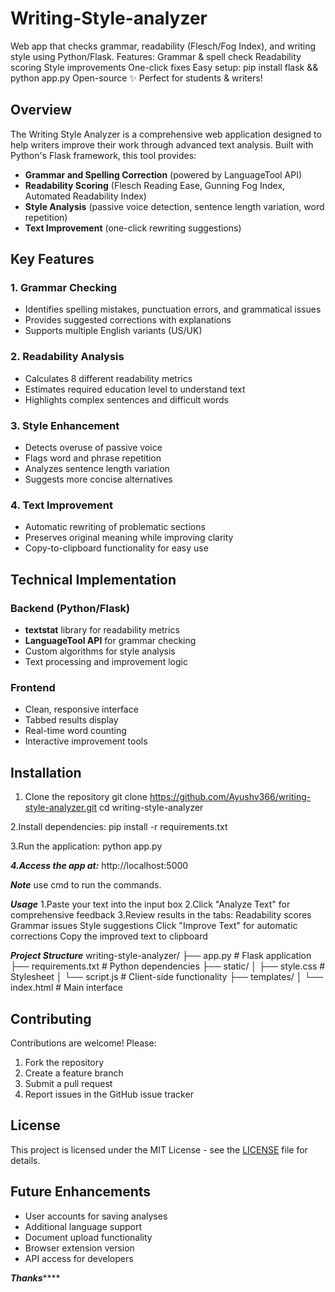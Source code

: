 # Writing-Style-analyzer
Web app that checks grammar, readability (Flesch/Fog Index), and writing style using Python/Flask. Features:  Grammar &amp; spell check  Readability scoring  Style improvements  One-click fixes  Easy setup: pip install flask &amp;&amp; python app.py  Open-source ✨ Perfect for students &amp; writers!

## Overview

The Writing Style Analyzer is a comprehensive web application designed to help writers improve their work through advanced text analysis. Built with Python's Flask framework, this tool provides:

- **Grammar and Spelling Correction** (powered by LanguageTool API)
- **Readability Scoring** (Flesch Reading Ease, Gunning Fog Index, Automated Readability Index)
- **Style Analysis** (passive voice detection, sentence length variation, word repetition)
- **Text Improvement** (one-click rewriting suggestions)

## Key Features

### 1. Grammar Checking
- Identifies spelling mistakes, punctuation errors, and grammatical issues
- Provides suggested corrections with explanations
- Supports multiple English variants (US/UK)

### 2. Readability Analysis
- Calculates 8 different readability metrics
- Estimates required education level to understand text
- Highlights complex sentences and difficult words

### 3. Style Enhancement
- Detects overuse of passive voice
- Flags word and phrase repetition
- Analyzes sentence length variation
- Suggests more concise alternatives

### 4. Text Improvement
- Automatic rewriting of problematic sections
- Preserves original meaning while improving clarity
- Copy-to-clipboard functionality for easy use

## Technical Implementation

### Backend (Python/Flask)
- **textstat** library for readability metrics
- **LanguageTool API** for grammar checking
- Custom algorithms for style analysis
- Text processing and improvement logic

### Frontend
- Clean, responsive interface
- Tabbed results display
- Real-time word counting
- Interactive improvement tools

## Installation

1. Clone the repository
git clone https://github.com/Ayushv366/writing-style-analyzer.git
cd writing-style-analyzer

2.Install dependencies:
pip install -r requirements.txt

3.Run the application:
python app.py

***4.Access the app at:***
http://localhost:5000

***Note***
use cmd to run the commands.

***Usage***
1.Paste your text into the input box
2.Click "Analyze Text" for comprehensive feedback
3.Review results in the tabs:
Readability scores
Grammar issues
Style suggestions
Click "Improve Text" for automatic corrections
Copy the improved text to clipboard

***Project Structure***
writing-style-analyzer/
├── app.py                # Flask application
├── requirements.txt      # Python dependencies
├── static/
│   ├── style.css         # Stylesheet
│   └── script.js         # Client-side functionality
├── templates/
│   └── index.html        # Main interface

## Contributing

Contributions are welcome! Please:
1. Fork the repository
2. Create a feature branch
3. Submit a pull request
4. Report issues in the GitHub issue tracker

## License

This project is licensed under the MIT License - see the [LICENSE](LICENSE) file for details.

## Future Enhancements

- User accounts for saving analyses
- Additional language support
- Document upload functionality
- Browser extension version
- API access for developers

*******************Thanks***********************
